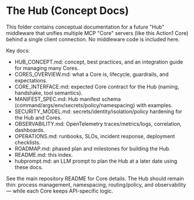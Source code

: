 # The Hub (Concept Docs)

This folder contains conceptual documentation for a future "Hub" middleware that unifies multiple MCP "Core" servers (like this Action1 Core) behind a single client connection. No middleware code is included here.

Key docs:
- HUB_CONCEPT.md: concept, best practices, and an integration guide for managing many Cores.
- CORES_OVERVIEW.md: what a Core is, lifecycle, guardrails, and expectations.
- CORE_INTERFACE.md: expected Core contract for the Hub (naming, handshake, tool semantics).
- MANIFEST_SPEC.md: Hub manifest schema (command/args/env/secrets/policy/namespacing) with examples.
- SECURITY_MODEL.md: secrets/identity/isolation/policy hardening for the Hub and Cores.
- OBSERVABILITY.md: OpenTelemetry traces/metrics/logs, correlation, dashboards.
- OPERATIONS.md: runbooks, SLOs, incident response, deployment checklists.
- ROADMAP.md: phased plan and milestones for building the Hub.
- README.md: this index.
- hubprompt.md: an LLM prompt to plan the Hub at a later date using these docs.

See the main repository README for Core details. The Hub should remain thin: process management, namespacing, routing/policy, and observability — while each Core keeps API-specific logic.
